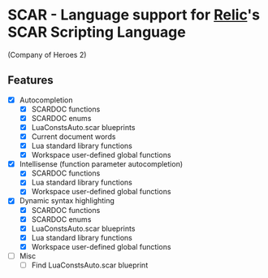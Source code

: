 # SCAR - Language support for [Relic](http://www.relic.com/)'s SCAR Scripting Language
(Company of Heroes 2)

## Features
 - [x] Autocompletion
    - [x] SCARDOC functions
    - [x] SCARDOC enums
    - [x] LuaConstsAuto.scar blueprints
    - [x] Current document words
    - [x] Lua standard library functions
    - [x] Workspace user-defined global functions
 - [x] Intellisense (function parameter autocompletion)
    - [x] SCARDOC functions
    - [x] Lua standard library functions
    - [x] Workspace user-defined global functions
 - [x] Dynamic syntax highlighting
    - [x] SCARDOC functions
    - [x] SCARDOC enums
    - [x] LuaConstsAuto.scar blueprints
    - [x] Lua standard library functions
    - [x] Workspace user-defined global functions 
 - [ ] Misc 
    - [ ] Find LuaConstsAuto.scar blueprint 